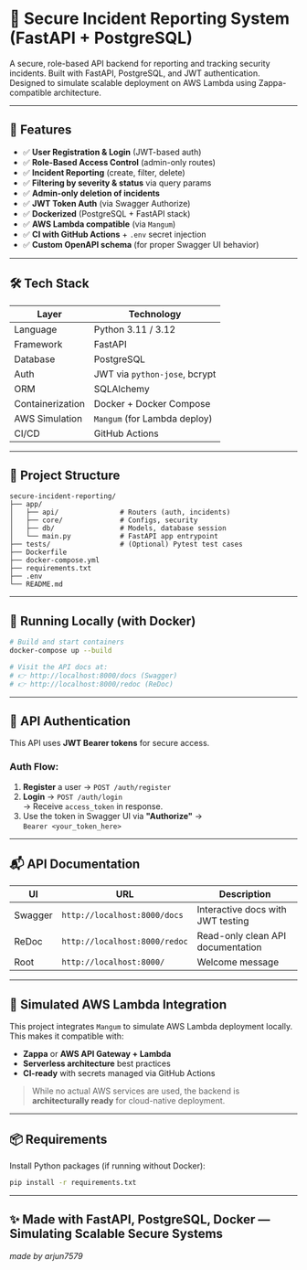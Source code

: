 # 🔐 Secure Incident Reporting System (FastAPI + PostgreSQL)

A secure, role-based API backend for reporting and tracking security incidents. Built with FastAPI, PostgreSQL, and JWT authentication. Designed to simulate scalable deployment on AWS Lambda using Zappa-compatible architecture.

---

## 🚀 Features

- ✅ **User Registration & Login** (JWT-based auth)
- ✅ **Role-Based Access Control** (admin-only routes)
- ✅ **Incident Reporting** (create, filter, delete)
- ✅ **Filtering by severity & status** via query params
- ✅ **Admin-only deletion of incidents**
- ✅ **JWT Token Auth** (via Swagger Authorize)
- ✅ **Dockerized** (PostgreSQL + FastAPI stack)
- ✅ **AWS Lambda compatible** (via `Mangum`)
- ✅ **CI with GitHub Actions** + `.env` secret injection
- ✅ **Custom OpenAPI schema** (for proper Swagger UI behavior)

---

## 🛠️ Tech Stack

| Layer          | Technology                     |
|----------------|--------------------------------|
| Language       | Python 3.11 / 3.12              |
| Framework      | FastAPI                        |
| Database       | PostgreSQL                     |
| Auth           | JWT via `python-jose`, bcrypt  |
| ORM            | SQLAlchemy                     |
| Containerization| Docker + Docker Compose       |
| AWS Simulation | `Mangum` (for Lambda deploy)   |
| CI/CD          | GitHub Actions                 |

---

## 📂 Project Structure

```
secure-incident-reporting/
├── app/
│   ├── api/               # Routers (auth, incidents)
│   ├── core/              # Configs, security
│   ├── db/                # Models, database session
│   └── main.py            # FastAPI app entrypoint
├── tests/                 # (Optional) Pytest test cases
├── Dockerfile
├── docker-compose.yml
├── requirements.txt
├── .env
└── README.md
```

---

## 🐳 Running Locally (with Docker)

```bash
# Build and start containers
docker-compose up --build

# Visit the API docs at:
# 👉 http://localhost:8000/docs (Swagger)
# 👉 http://localhost:8000/redoc (ReDoc)
```

---

## 🔐 API Authentication

This API uses **JWT Bearer tokens** for secure access.

### Auth Flow:
1. **Register** a user → `POST /auth/register`
2. **Login** → `POST /auth/login`  
   → Receive `access_token` in response.
3. Use the token in Swagger UI via **"Authorize"** →  
   `Bearer <your_token_here>`

---

## 📬 API Documentation

| UI       | URL                         | Description                          |
|----------|-----------------------------|--------------------------------------|
| Swagger  | `http://localhost:8000/docs`  | Interactive docs with JWT testing    |
| ReDoc    | `http://localhost:8000/redoc` | Read-only clean API documentation    |
| Root     | `http://localhost:8000/`      | Welcome message                      |


---

## 🧩 Simulated AWS Lambda Integration

This project integrates `Mangum` to simulate AWS Lambda deployment locally. This makes it compatible with:

- **Zappa** or **AWS API Gateway + Lambda**
- **Serverless architecture** best practices
- **CI-ready** with secrets managed via GitHub Actions

> While no actual AWS services are used, the backend is **architecturally ready** for cloud-native deployment.

---

## 📦 Requirements

Install Python packages (if running without Docker):

```bash
pip install -r requirements.txt
```

---

## ✨ Made with FastAPI, PostgreSQL, Docker — Simulating Scalable Secure Systems

_made by arjun7579_